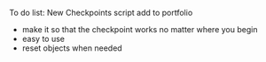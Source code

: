 To do list:
New Checkpoints script add to portfolio
- make it so that the checkpoint works no matter where you begin
- easy to use
- reset objects when needed
